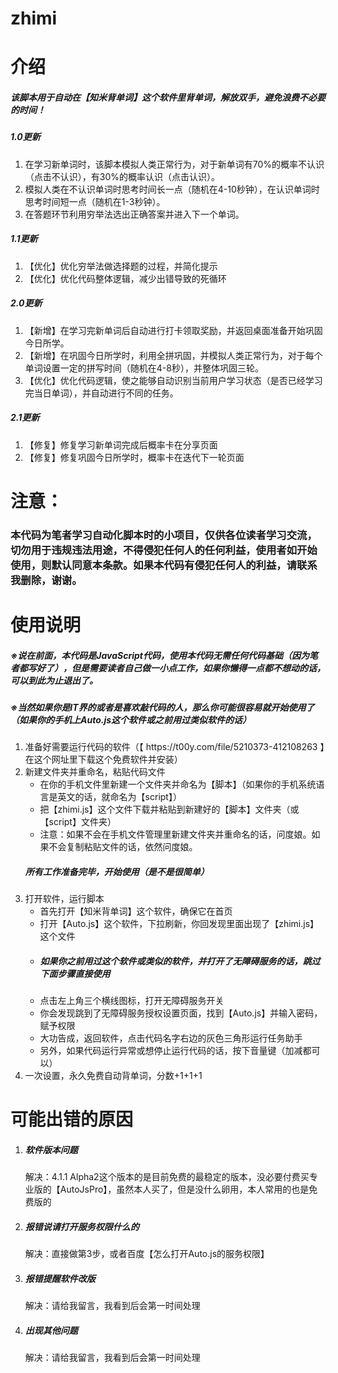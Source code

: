 # zhimi
<h1>介绍</h1>
<h5>该脚本用于自动在【知米背单词】这个软件里背单词，解放双手，避免浪费不必要的时间！</h5>
<h5>1.0更新</h5>
<ol>
    <li>在学习新单词时，该脚本模拟人类正常行为，对于新单词有70%的概率不认识（点击不认识），有30%的概率认识（点击认识）。</li>
    <li>模拟人类在不认识单词时思考时间长一点（随机在4-10秒钟），在认识单词时思考时间短一点（随机在1-3秒钟）。</li>
    <li>在答题环节利用穷举法选出正确答案并进入下一个单词。</li>
</ol>
<h5>1.1更新</h5>
<ol>
    <li>【优化】优化穷举法做选择题的过程，并简化提示</li>
    <li>【优化】优化代码整体逻辑，减少出错导致的死循环</li>
</ol>
<h5>2.0更新</h5>
<ol>
    <li>【新增】在学习完新单词后自动进行打卡领取奖励，并返回桌面准备开始巩固今日所学。</li>
    <li>【新增】在巩固今日所学时，利用全拼巩固，并模拟人类正常行为，对于每个单词设置一定的拼写时间（随机在4-8秒），并整体巩固三轮。</li>
    <li>【优化】优化代码逻辑，使之能够自动识别当前用户学习状态（是否已经学习完当日单词），并自动进行不同的任务。</li>
</ol>
<h5>2.1更新</h5>
<ol>
    <li>【修复】修复学习新单词完成后概率卡在分享页面</li>
    <li>【修复】修复巩固今日所学时，概率卡在迭代下一轮页面</li>
</ol>
<h1>注意：</h1>
<h3>本代码为笔者学习自动化脚本时的小项目，仅供各位读者学习交流，切勿用于违规违法用途，不得侵犯任何人的任何利益，使用者如开始使用，则默认同意本条款。如果本代码有侵犯任何人的利益，请联系我删除，谢谢。</h3>
<h1>使用说明</h1>
<h5>※说在前面，本代码是JavaScript代码，使用本代码无需任何代码基础（因为笔者都写好了），但是需要读者自己做一小点工作，如果你懒得一点都不想动的话，可以到此为止退出了。</h5>
<h5>※当然如果你是IT界的或者是喜欢敲代码的人，那么你可能很容易就开始使用了（如果你的手机上Auto.js这个软件或之前用过类似软件的话）</h5>
<ol>
    <li>准备好需要运行代码的软件（【 https://t00y.com/file/5210373-412108263 】在这个网址里下载这个免费软件并安装）</li>
    <li>新建文件夹并重命名，粘贴代码文件
        <ul>
            <li>在你的手机文件里新建一个文件夹并命名为【脚本】（如果你的手机系统语言是英文的话，就命名为【script】）</li>
            <li>把【zhimi.js】这个文件下载并粘贴到新建好的【脚本】文件夹（或【script】文件夹）</li>
            <li>注意：如果不会在手机文件管理里新建文件夹并重命名的话，问度娘。如果不会复制粘贴文件的话，依然问度娘。</li></ul>
    <h5>所有工作准备完毕，开始使用（是不是很简单）</h5>
    </li>
    <li>打开软件，运行脚本
    <ul>
        <li>首先打开【知米背单词】这个软件，确保它在首页</li>
        <li>打开【Auto.js】这个软件，下拉刷新，你回发现里面出现了【zhimi.js】这个文件</li>
        <li><h5>如果你之前用过这个软件或类似的软件，并打开了无障碍服务的话，跳过下面步骤直接使用</h5></li>
        <li>点击左上角三个横线图标，打开无障碍服务开关</li>
        <li>你会发现跳到了无障碍服务授权设置页面，找到【Auto.js】并输入密码，赋予权限</li>
        <li>大功告成，返回软件，点击代码名字右边的灰色三角形运行任务助手</li>
        <li>另外，如果代码运行异常或想停止运行代码的话，按下音量键（加减都可以）
    </ul>
    </li>
    <li>
        一次设置，永久免费自动背单词，分数+1+1+1
    </li>
</ol>
<h1>可能出错的原因</h1>
<ol>
    <li><h5>软件版本问题</h5>
        解决：4.1.1 Alpha2这个版本的是目前免费的最稳定的版本，没必要付费买专业版的【AutoJsPro】，虽然本人买了，但是没什么卵用，本人常用的也是免费版的
    </li>
    <li><h5>报错说请打开服务权限什么的</h5>
        解决：直接做第3步，或者百度【怎么打开Auto.js的服务权限】
    </li>
    <li><h5>报错提醒软件改版</h5>
        解决：请给我留言，我看到后会第一时间处理
    </li>
    <li><h5>出现其他问题</h5>
        解决：请给我留言，我看到后会第一时间处理
    </li>
</ol>
